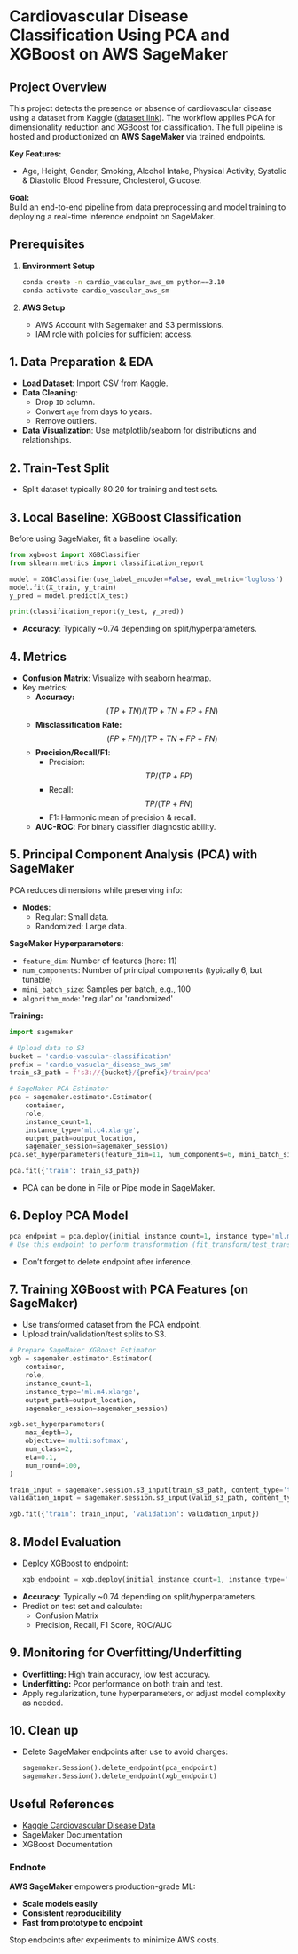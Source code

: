 # Cardiovascular Disease Classification Using PCA and XGBoost on AWS SageMaker

## Project Overview

This project detects the presence or absence of cardiovascular disease using a dataset from Kaggle ([dataset link](https://www.kaggle.com/datasets/sulianova/cardiovascular-disease-dataset)). The workflow applies PCA for dimensionality reduction and XGBoost for classification. The full pipeline is hosted and productionized on **AWS SageMaker** via trained endpoints.

**Key Features:**
- Age, Height, Gender, Smoking, Alcohol Intake, Physical Activity, Systolic & Diastolic Blood Pressure, Cholesterol, Glucose.

**Goal:**  
Build an end-to-end pipeline from data preprocessing and model training to deploying a real-time inference endpoint on SageMaker.

## Prerequisites

1. **Environment Setup**
   ```sh
   conda create -n cardio_vascular_aws_sm python==3.10
   conda activate cardio_vascular_aws_sm
   ```

2. **AWS Setup**
   - AWS Account with Sagemaker and S3 permissions.
   - IAM role with policies for sufficient access.

## 1. Data Preparation & EDA

- **Load Dataset**: Import CSV from Kaggle.
- **Data Cleaning**:
  - Drop `ID` column.
  - Convert `age` from days to years.
  - Remove outliers.
- **Data Visualization**: Use matplotlib/seaborn for distributions and relationships.

## 2. Train-Test Split

- Split dataset typically 80:20 for training and test sets.

## 3. Local Baseline: XGBoost Classification

Before using SageMaker, fit a baseline locally:

```python
from xgboost import XGBClassifier
from sklearn.metrics import classification_report

model = XGBClassifier(use_label_encoder=False, eval_metric='logloss')
model.fit(X_train, y_train)
y_pred = model.predict(X_test)

print(classification_report(y_test, y_pred))
```
- **Accuracy**: Typically ~0.74 depending on split/hyperparameters.

## 4. Metrics

- **Confusion Matrix**: Visualize with seaborn heatmap.
- Key metrics:
  - **Accuracy:** $$(TP+TN)/(TP+TN+FP+FN)$$
  - **Misclassification Rate:** $$(FP+FN)/(TP+TN+FP+FN)$$
  - **Precision/Recall/F1**:
    - Precision: $$TP/(TP+FP)$$
    - Recall: $$TP/(TP+FN)$$
    - F1: Harmonic mean of precision & recall.
  - **AUC-ROC**: For binary classifier diagnostic ability.

## 5. Principal Component Analysis (PCA) with SageMaker

PCA reduces dimensions while preserving info:

- **Modes**:
  - Regular: Small data.
  - Randomized: Large data.

**SageMaker Hyperparameters:**
- `feature_dim`: Number of features (here: 11)
- `num_components`: Number of principal components (typically 6, but tunable)
- `mini_batch_size`: Samples per batch, e.g., 100
- `algorithm_mode`: 'regular' or 'randomized'

**Training:**
```python
import sagemaker

# Upload data to S3
bucket = 'cardio-vascular-classification'
prefix = 'cardio_vasuclar_disease_aws_sm'
train_s3_path = f's3://{bucket}/{prefix}/train/pca'

# SageMaker PCA Estimator
pca = sagemaker.estimator.Estimator(
    container,
    role,
    instance_count=1,
    instance_type='ml.c4.xlarge',
    output_path=output_location,
    sagemaker_session=sagemaker_session)
pca.set_hyperparameters(feature_dim=11, num_components=6, mini_batch_size=100)

pca.fit({'train': train_s3_path})
```

- PCA can be done in File or Pipe mode in SageMaker.

## 6. Deploy PCA Model

```python
pca_endpoint = pca.deploy(initial_instance_count=1, instance_type='ml.m4.xlarge')
# Use this endpoint to perform transformation (fit_transform/test_transform) on unseen/test data.
```
- Don’t forget to delete endpoint after inference.

## 7. Training XGBoost with PCA Features (on SageMaker)

- Use transformed dataset from the PCA endpoint.
- Upload train/validation/test splits to S3.

```python
# Prepare SageMaker XGBoost Estimator
xgb = sagemaker.estimator.Estimator(
    container,
    role,
    instance_count=1,
    instance_type='ml.m4.xlarge',
    output_path=output_location,
    sagemaker_session=sagemaker_session)

xgb.set_hyperparameters(
    max_depth=3,
    objective='multi:softmax',
    num_class=2,
    eta=0.1,
    num_round=100,
)

train_input = sagemaker.session.s3_input(train_s3_path, content_type='text/csv')
validation_input = sagemaker.session.s3_input(valid_s3_path, content_type='text/csv')

xgb.fit({'train': train_input, 'validation': validation_input})
```

## 8. Model Evaluation

- Deploy XGBoost to endpoint:
  ```python
  xgb_endpoint = xgb.deploy(initial_instance_count=1, instance_type='ml.m4.xlarge')
  ```
- **Accuracy**: Typically ~0.74 depending on split/hyperparameters.
- Predict on test set and calculate:
  - Confusion Matrix
  - Precision, Recall, F1 Score, ROC/AUC

## 9. Monitoring for Overfitting/Underfitting

- **Overfitting:** High train accuracy, low test accuracy.
- **Underfitting:** Poor performance on both train and test.
- Apply regularization, tune hyperparameters, or adjust model complexity as needed.

## 10. Clean up

- Delete SageMaker endpoints after use to avoid charges:
  ```python
  sagemaker.Session().delete_endpoint(pca_endpoint)
  sagemaker.Session().delete_endpoint(xgb_endpoint)
  ```



## Useful References

- [Kaggle Cardiovascular Disease Data](https://www.kaggle.com/datasets/sulianova/cardiovascular-disease-dataset)
- SageMaker Documentation
- XGBoost Documentation

### Endnote

**AWS SageMaker** empowers production-grade ML:  
- **Scale models easily**
- **Consistent reproducibility**
- **Fast from prototype to endpoint**

Stop endpoints after experiments to minimize AWS costs.
